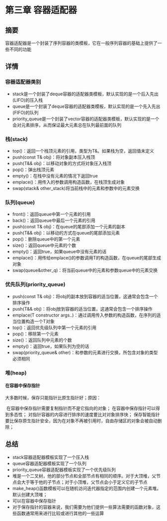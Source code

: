# 第三章 容器适配器
## 摘要
容器适配器是一个封装了序列容器的类模板，它在一般序列容器的基础上提供了一些不同的功能

## 详情
### 容器适配器类别
* stack<T>是一个封装了deque<T>容器的适配器类模板，默认实现的是一个后入先出(LIFO)的压入栈
* queue<T>是一个封装了deque<T>容器的适配器类模板，默认实现的是一个先入先出(FIFO)的队列
* priority_queue<T>是一个封装了vector<T>容器的适配器类模板，默认实现的是一个会对元素排序，从而保证最大元素总在队列最前面的队列

### 栈(stack)
* top()：返回一个栈顶元素的引用，类型为T&。如果栈为空，返回值未定义
* push(const T& obj)：将对象副本压入栈顶
* push(T&& obj)：以移动对象的方式将对象压入栈顶
* pop()：弹出栈顶元素
* empty()：在栈中没有元素的情况下返回true
* emplace()：用传入的参数调用构造函数，在栈顶生成对象
* swap(stack<T>& other_stack)将当前栈中的元素和参数中的元素交换

### 队列(queue)
* front()：返回queue中第一个元素的引用
* back()：返回queue中最后一个元素的引用
* push(const T& obj)：在queue的尾部添加一个元素的副本
* push(T&& obj)：以移动的方式在queue的尾部添加元素
* pop()：删除queue中的第一个元素
* size()：返回queue中元素的个数
* empty()：返回true，如果queue中没有元素的话
* emplace()：用传给emplace()的参数调用T的构造函数，在queue的尾部生成对象
* swap(queue<T>&other_q)：将当前queue中的元素和参数queue中的元素交换

### 优先队列(priority_queue)
* push(const T& obj)：将obj的副本放到容器的适当位置，这通常会包含一个排序操作
* push(T&& obj)：将obj放到容器的适当位置，这通常会包含一个排序操作
* emplace(T constructor args..)：通过调用传入参数的构造函数，在序列的适当位置构造一个T对象
* top()：返回优先级队列中第一个元素的引用
* pop()：移除第一个元素
* size()：返回队列中元素的个数
* empty()：返回true，如果队列为空的话
* swap(priority_queue<T>& other)：和参数的元素进行交换，所包含对象的类型必须相同

### 堆(heap)
#### 在容器中保存指针
大多数时候，保存只能指针比原生指针好；原因：

​	在容器中保存指针需要复制指针而不是它指向的对象； 
​	在容器中保存指针可以得到多态性； 
​	对指针容器的内容进行排序的速度要比对对象排序快； 
​	保存智能指针要比保存原生指针安全，因为在对象不再被引用时，自由存储区的对象会被自动删除；  

## 总结
* stack<T>容器适配器模板实现了一个压入栈
* queue<T>容器适配器模板实现了一个队列
* priority_queue<T>容器适配器模板实现了一个优先级队列
* 堆是一个二叉树，他的部分节点和全部节点有相同的顺序。对于大顶堆，父节点会大于等于他的子节点；对于小顶堆，父节点会小于定义它的子节点
* make_heap()函数模板可以在随机访问迭代器指定的范围内创建一个元素堆。默认创建大顶堆；
* 可以在容器中保存指针
* 对于保存指针的容器来说，我们需要为他们提供一些算法需要的函数对象，这些函数通常用来进行比较或进行其他的一些运算